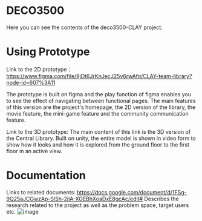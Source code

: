 # DECO3500
Here you can see the contents of the deco3500-CLAY project.

# Using Prototype
Link to the 2D prototype：https://www.figma.com/file/9jDt6JrKnJecJ25v6rwAfq/CLAY-team-library?node-id=607%3A11

The prototype is built on figma and the play function of figma enables you to see the effect of navigating between functional pages.
The main features of this version are the project's homepage, the 2D version of the library, the movie feature, the mini-game feature and the community communication feature.

Link to the 3D prototype:
The main content of this link is the 3D version of the Central Library. Built on unity, the entire model is shown in video form to show how it looks and how it is explored from the ground floor to the first floor in an active view.

# Documentation
Links to related documents: https://docs.google.com/document/d/1FSg-9Q25aJCGwzAp-SlSh-2jlA-XGEBhXoaDxE8gcAc/edit#
Describes the research related to the project as well as the problem space, target users etc.
![image](https://user-images.githubusercontent.com/61923883/137610439-6f2ef773-6f41-4d93-9371-95ca5edc42ad.png)
